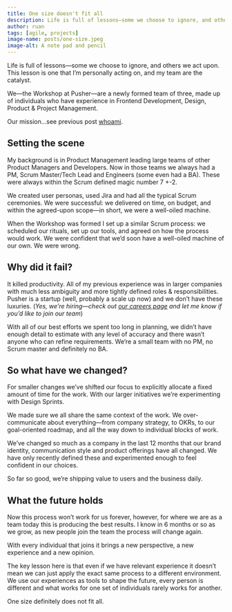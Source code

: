 ```yaml
---
title: One size doesn't fit all
description: Life is full of lessons—some we choose to ignore, and others we act upon. This lesson is one that I’m personally acting on, and my team are the catalyst.
author: ruan
tags: [agile, projects]
image-name: posts/one-size.jpeg
image-alt: A note pad and pencil
---
```


Life is full of lessons&mdash;some we choose to ignore, and others we act upon. This lesson is one that I’m personally acting on, and my team are the catalyst.

We&mdash;the Workshop at Pusher&mdash;are a newly formed team of three, made up of individuals who have experience in Frontend Development, Design, Product & Project Management.

Our mission…see previous post [whoami](/2019/05/07/whoami).

## Setting the scene

My background is in Product Management leading large teams of other Product Managers and Developers. Now in those teams we always had a PM, Scrum Master/Tech Lead and Engineers (some even had a BA). These were always within the Scrum defined magic number 7 +-2.

We created user personas, used Jira and had all the typical Scrum ceremonies. We were successful: we delivered on time, on budget, and within the agreed-upon scope&mdash;in short, we were a well-oiled machine.

When the Workshop was formed I set up a similar Scrum process: we scheduled our rituals, set up our tools, and agreed on how the process would work. We were confident that we’d soon have a well-oiled machine of our own. We were wrong.

## Why did it fail?

It killed productivity. All of my previous experience was in larger companies with much less ambiguity and more tightly defined roles & responsibilities. Pusher is a startup (well, probably a scale up now) and we don’t have these luxuries. (_Yes, we’re hiring&mdash;check out [our careers page](https://pusher.com/careers) and let me know if you’d like to join our team_)

With all of our best efforts we spent too long in planning, we didn’t have enough detail to estimate with any level of accuracy and there wasn’t anyone who can refine requirements. We’re a small team with no PM, no Scrum master and definitely no BA.

## So what have we changed?

For smaller changes we’ve shifted our focus to explicitly allocate a fixed amount of time for the work. With our larger initiatives we’re experimenting with Design Sprints.

We made sure we all share the same context of the work. We over-communicate about everything&mdash;from company strategy, to OKRs, to our goal-oriented roadmap, and all the way down to individual blocks of work.

We’ve changed so much as a company in the last 12 months that our brand identity, communication style and product offerings have all changed. We have only recently defined these and experimented enough to feel confident in our choices.

So far so good, we’re shipping value to users and the business daily.

## What the future holds

Now this process won’t work for us forever, however, for where we are as a team today this is producing the best results. I know in 6 months or so as we grow, as new people join the team the process will change again.

With every individual that joins it brings a new perspective, a new experience and a new opinion.

The key lesson here is that even if we have relevant experience it doesn’t mean we can just apply the exact same process to a different environment. We use our experiences as tools to shape the future, every person is different and what works for one set of individuals rarely works for another.

One size definitely does not fit all.
